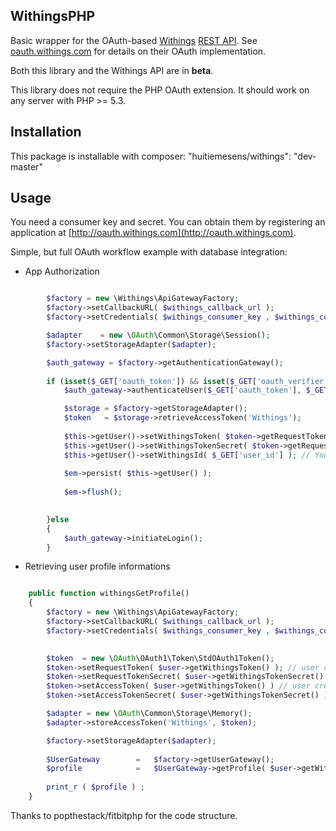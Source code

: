 ## WithingsPHP ##

Basic wrapper for the OAuth-based [Withings](http://withings.com) [REST API](http://oauth.withings.com). See [oauth.withings.com](http://oauth.withings.com/en/api/oauthguide) for details on their OAuth implementation.

Both this library and the Withings API are in **beta**.

This library does not require the PHP OAuth extension. It should work on any server with PHP >= 5.3.

## Installation ##
This package is installable with composer:
    "huitiemesens/withings": "dev-master"

## Usage ##

You need a consumer key and secret. You can obtain them by registering an application at [http://oauth.withings.com](http://oauth.withings.com).

Simple, but full OAuth workflow example with database integration:


* App Authorization


```php

        $factory = new \Withings\ApiGatewayFactory;
        $factory->setCallbackURL( $withings_callback_url );
        $factory->setCredentials( $withings_consumer_key , $withings_consumer_secret ); // these variables come from database

        $adapter    = new \OAuth\Common\Storage\Session();
        $factory->setStorageAdapter($adapter);

        $auth_gateway = $factory->getAuthenticationGateway();
        
        if (isset($_GET['oauth_token']) && isset($_GET['oauth_verifier'])) {
            $auth_gateway->authenticateUser($_GET['oauth_token'], $_GET['oauth_verifier']);

            $storage = $factory->getStorageAdapter();
            $token   = $storage->retrieveAccessToken('Withings');
            
            $this->getUser()->setWithingsToken( $token->getRequestToken() ) ; // Your user entity must have a WithingsToken column
            $this->getUser()->setWithingsTokenSecret( $token->getRequestTokenSecret() ); // Your user entity must have a WithingsTokenSecret column
            $this->getUser()->setWithingsId( $_GET['user_id'] ); // Your user entity must have a WithingsUserId column
            
            $em->persist( $this->getUser() );
            
            $em->flush();

            
        }else
        {
            $auth_gateway->initiateLogin();
        }
```

* Retrieving user profile informations

```php

    public function withingsGetProfile()
    {
        $factory = new \Withings\ApiGatewayFactory;
        $factory->setCallbackURL( $withings_callback_url );
        $factory->setCredentials( $withings_consumer_key , $withings_consumer_secret ); // these variables come from database

                
        $token  = new \OAuth\OAuth1\Token\StdOAuth1Token();
        $token->setRequestToken( $user->getWithingsToken() ); // user credentials
        $token->setRequestTokenSecret( $user->getWithingsTokenSecret() ); // user credentials
        $token->setAccessToken( $user->getWithingsToken() ) // user credentials;
        $token->setAccessTokenSecret( $user->getWithingsTokenSecret() ); // user credentials

        $adapter = new \OAuth\Common\Storage\Memory();
        $adapter->storeAccessToken('Withings', $token);

        $factory->setStorageAdapter($adapter);
        
        $UserGateway        =   $factory->getUserGateway();
        $profile            =   $UserGateway->getProfile( $user->getWithingId() ); // user withings id
        
        print_r ( $profile ) ;
    }
```

Thanks to popthestack/fitbitphp for the code structure.